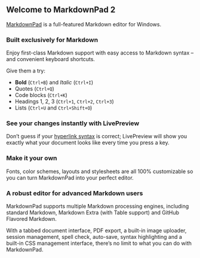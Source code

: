 Welcome to MarkdownPad 2
------------------------

[MarkdownPad](http://markdownpad.com/) is a full-featured Markdown editor for Windows.

### Built exclusively for Markdown

Enjoy first-class Markdown support with easy access to Markdown syntax – and convenient keyboard shortcuts.

Give them a try:

-   **Bold** (`Ctrl+B`) and *Italic* (`Ctrl+I`)
-   Quotes (`Ctrl+Q`)
-   Code blocks (`Ctrl+K`)
-   Headings 1, 2, 3 (`Ctrl+1`, `Ctrl+2`, `Ctrl+3`)
-   Lists (`Ctrl+U` and `Ctrl+Shift+O`)

### See your changes instantly with LivePreview

Don’t guess if your [hyperlink syntax](http://markdownpad.com) is correct; LivePreview will show you exactly what your document looks like every time you press a key.

### Make it your own

Fonts, color schemes, layouts and stylesheets are all 100% customizable so you can turn MarkdownPad into your perfect editor.

### A robust editor for advanced Markdown users

MarkdownPad supports multiple Markdown processing engines, including standard Markdown, Markdown Extra (with Table support) and GitHub Flavored Markdown.

With a tabbed document interface, PDF export, a built-in image uploader, session management, spell check, auto-save, syntax highlighting and a built-in CSS management interface, there’s no limit to what you can do with MarkdownPad.

